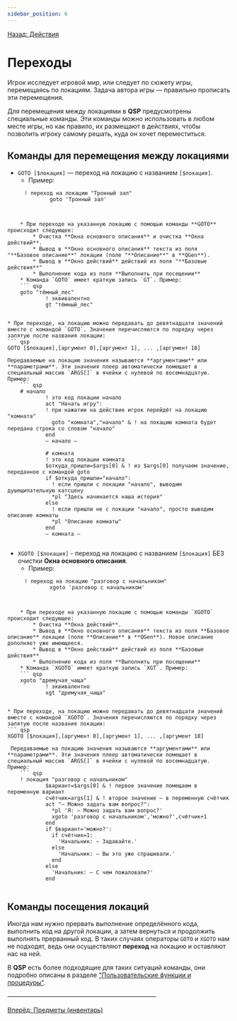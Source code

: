 ```yaml
---
sidebar_position: 6
---
```

[Назад: Действия](acts)

# Переходы

Игрок исследует игровой мир, или следует по сюжету игры, перемещаясь по локациям. Задача автора игры — правильно прописать эти перемещения.

Для перемещения между локациями в **QSP** предусмотрены специальные команды. Эти команды можно использовать в любом месте игры, но как правило, их размещают в действиях, чтобы позволить игроку самому решать, куда он хочет переместиться.

## Команды для перемещения между локациями

*  `GOTO [$локация]` — переход на локацию с названием `[$локация]`.
    * Пример:
    ``` qsp
      ! переход на локацию "Тронный зал"
              goto 'Тронный зал'
        
```

    * При переходе на указанную локацию с помощью команды **GOTO** происходит следующее:
        * Очистка **Окна основного описания** и очистка **Окна действий**.
        * Вывод в **Окно основного описания** текста из поля "**Базовое описание**" локации (поле "**Описание**" в **QGen**).
        * Вывод в **Окно действий** действий из поля "**Базовые действия**"
        * Выполнение кода из поля **Выполнить при посещении**
    * Команда `GOTO` имеет краткую запись `GT`. Пример:
    ``` qsp
    goto "тёмный_лес"
            ! эквивалентно
            gt "тёмный_лес"
        
```

    * При переходе, на локацию можно передавать до девятнадцати значений вместе с командой `GOTO`. Значения перечисляются по порядку через запятую после названия локации:
    ``` qsp
    GOTO [$локация],[аргумент 0],[аргумент 1], ... ,[аргумент 18]
        
```
Передаваемые на локацию значения называются **аргументами** или **параметрами**. Эти значения плеер автоматически помещает в специальный массив `ARGS[]` в ячейки с нулевой по восемнадцатую. Пример:
    ``` qsp
    # начало
            ! это код локации начало
            act "Начать игру":
            ! при нажатии на действие игрок перейдёт на локацию "комната"
              goto "комната","начало" & ! на локацию комната будет передана строка со словом "начало"
            end
            — начало —

            # комната
            ! это код локации комната
            $откуда_пришли=$args[0] & ! из $args[0] получаем значение, переданное с командой goto
            if $откуда_пришли="начало":
              ! если пришли с локации "начало", выводим душещипательную катсцену
              *pl "Здесь начинается наша история"
            else
              ! если пришли не с локации "начало", просто выводим описание комнаты
              *pl "Описание комнаты"
            end 
            — комната —
        
```

*  `XGOTO [$локация]` - переход на локацию с названием `[$локация]` БЕЗ очистки **Окна основного описания**.
    * Пример:
    ``` qsp
      ! переход на локацию "разговор с начальником"
              xgoto 'разговор с начальником'
        
```

    * При переходе на указанную локацию с помощью команды `XGOTO` происходит следующее:
        * Очистка **Окна действий**.
        * Вывод в **Окно основного описания** текста из поля **Базовое описание** локации (поле **Описание** в **QGen**). Новое описание дополняет уже имеющееся.
        * Вывод в **Окно действий** действий из поля **Базовые действия**
        * Выполнение кода из поля **Выполнить при посещении**
    * Команда `XGOTO` имеет краткую запись `XGT`. Пример:
    ``` qsp
    xgoto "дремучая_чаща"
            ! эквивалентно
            xgt "дремучая_чаща"
        
```

    * При переходе, на локацию можно передавать до девятнадцати значений вместе с командой `XGOTO`. Значения перечисляются по порядку через запятую после названия локации:
    ``` qsp
    XGOTO [$локация],[аргумент 0],[аргумент 1], ... ,[аргумент 18]
        
```
 Передаваемые на локацию значения называются **аргументами** или **параметрами**. Эти значения плеер автоматически помещает в специальный массив `ARGS[]` в ячейки с нулевой по восемнадцатую. Пример:
    ``` qsp
    ! локация "разговор с начальником"
            $вариант=$args[0] & ! первое значение помещаем в переменную вариант
            счётчик=args[1] & ! второе значение — в переменную счётчик
            act "— Можно задать вам вопрос?":
              *pl 'Я: — Можно задать вам вопрос?'
              xgoto 'разговор с начальником','можно?',счётчик+1
            end
            if $вариант='можно?':
              if счётчик=1:
                'Начальник: — Задавайте.'
              else
                'Начальник: — Вы это уже спрашивали.'
              end
            else
              'Начальник: — С чем пожаловали?'
            end
        
```


## Команды посещения локаций

Иногда нам нужно прервать выполнение определённого кода, выполнить код на другой локации, а затем вернуться и продолжить выполнять прерванный код. В таких случаях операторы `GOTO` и `XGOTO` нам не подходят, ведь они осуществляют **переход** на локацию и оставляют нас на ней.

В **QSP** есть более подходящие для таких ситуаций команды, они подробно описаны в разделе ["Пользовательские функции и процедуры"](programming/organizing).

————————————————————————

[Вперёд: Предметы (инвентарь)](objs)
